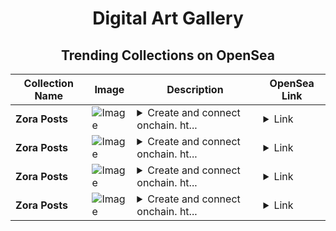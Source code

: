 <div align="center">

# Digital Art Gallery

## Trending Collections on OpenSea

| Collection Name                       | Image                                                                                     | Description                       | OpenSea Link                                                                                          |
|---------------------------------------|-------------------------------------------------------------------------------------------|-----------------------------------|--------------------------------------------------------------------------------------------------------|
| **Zora Posts** | ![Image](https://i.seadn.io/s/raw/files/3efc217c144753eb5fd62e8547af7891.jpg?w=500&auto=format?w=200&auto=format) | <details><summary>Create and connect onchain. ht...</summary>Create and connect onchain. https://zora.co</details> | <details><summary>Link</summary>[Zora Posts](https://opensea.io/collection/zora-posts-8629)</details> |
| **Zora Posts** | ![Image](https://i.seadn.io/s/raw/files/3efc217c144753eb5fd62e8547af7891.jpg?w=500&auto=format?w=200&auto=format) | <details><summary>Create and connect onchain. ht...</summary>Create and connect onchain. https://zora.co</details> | <details><summary>Link</summary>[Zora Posts](https://opensea.io/collection/zora-posts-8628)</details> |
| **Zora Posts** | ![Image](https://i.seadn.io/s/raw/files/3efc217c144753eb5fd62e8547af7891.jpg?w=500&auto=format?w=200&auto=format) | <details><summary>Create and connect onchain. ht...</summary>Create and connect onchain. https://zora.co</details> | <details><summary>Link</summary>[Zora Posts](https://opensea.io/collection/zora-posts-8627)</details> |
| **Zora Posts** | ![Image](https://i.seadn.io/s/raw/files/3efc217c144753eb5fd62e8547af7891.jpg?w=500&auto=format?w=200&auto=format) | <details><summary>Create and connect onchain. ht...</summary>Create and connect onchain. https://zora.co</details> | <details><summary>Link</summary>[Zora Posts](https://opensea.io/collection/zora-posts-8625)</details> |

</div>